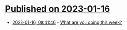 # [Published on 2023-01-16](index.md)

* [2023-01-16, 09:41:46](https://lobste.rs/s/tailzj/what_are_you_doing_this_week) - [What are you doing this week?](https://lobste.rs/s/tailzj/what_are_you_doing_this_week)
